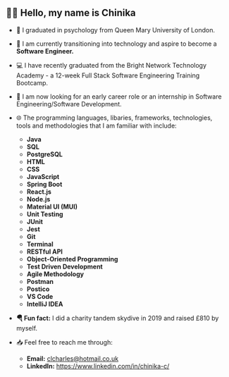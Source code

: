 ## 👋🏽 Hello, my name is Chinika


- 🧠 I graduated in psychology from Queen Mary University of London.
- 🥞 I am currently transitioning into technology and aspire to become a <b>Software Engineer.</b> 
- 💻 I have recently graduated from the Bright Network Technology Academy - a 12-week Full Stack Software Engineering Training Bootcamp.
- 💼 I am now looking for an early career role or an internship in Software Engineering/Software Development.
- 🌐 The programming languages, libaries, frameworks, technologies, tools and methodologies that I am familiar with include: 
  - <b> Java
  - SQL
  - PostgreSQL
  - HTML
  - CSS
  - JavaScript
  - Spring Boot
  - React.js
  - Node.js
  - Material UI (MUI)
  - Unit Testing
  - JUnit
  - Jest 
  - Git
  - Terminal
  - RESTful API
  - Object-Oriented Programming 
  - Test Driven Development 
  - Agile Methodology
  - Postman
  - Postico
  - VS Code
  - IntelliJ IDEA </b>

- <b>🪂 Fun fact:</b> I did a charity tandem skydive in 2019 and raised £810 by myself.
- 📥 Feel free to reach me through:
  - <b>Email:</b>  clcharles@hotmail.co.uk 
  - <b>LinkedIn:</b>  https://www.linkedin.com/in/chinika-c/

